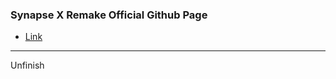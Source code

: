 ### Synapse X Remake Official Github Page
- [Link](https://charlzk05.github.io/Synapse-X-Remake-Synapse-X-Free-Version/)
<hr>
Unfinish

